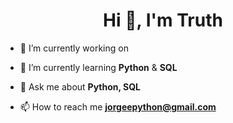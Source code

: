 <h1 align="center">Hi 👋, I'm Truth</h1>


- 🔭 I’m currently working on 

- 🌱 I’m currently learning **Python** & **SQL**

- 💬 Ask me about **Python, SQL**

- 📫 How to reach me **jorgeepython@gmail.com**

